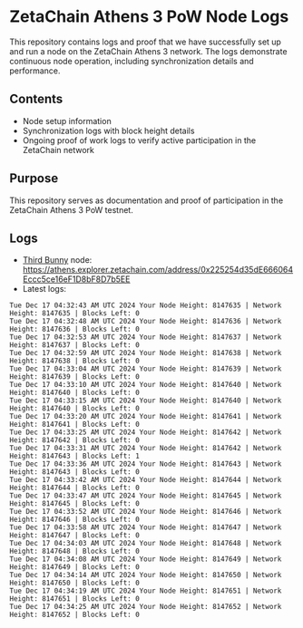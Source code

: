 # ZetaChain Athens 3 PoW Node Logs
This repository contains logs and proof that we have successfully set up and run a node on the ZetaChain Athens 3 network. The logs demonstrate continuous node operation, including synchronization details and performance.

## Contents
- Node setup information
- Synchronization logs with block height details
- Ongoing proof of work logs to verify active participation in the ZetaChain network

## Purpose
This repository serves as documentation and proof of participation in the ZetaChain Athens 3 PoW testnet.

## Logs

- [Third Bunny](https://thirdbunny.xyz/) node: https://athens.explorer.zetachain.com/address/0x225254d35dE666064Eccc5ce16eF1D8bF8D7b5EE
- Latest logs:
```
Tue Dec 17 04:32:43 AM UTC 2024 Your Node Height: 8147635 | Network Height: 8147635 | Blocks Left: 0
Tue Dec 17 04:32:48 AM UTC 2024 Your Node Height: 8147636 | Network Height: 8147636 | Blocks Left: 0
Tue Dec 17 04:32:53 AM UTC 2024 Your Node Height: 8147637 | Network Height: 8147637 | Blocks Left: 0
Tue Dec 17 04:32:59 AM UTC 2024 Your Node Height: 8147638 | Network Height: 8147638 | Blocks Left: 0
Tue Dec 17 04:33:04 AM UTC 2024 Your Node Height: 8147639 | Network Height: 8147639 | Blocks Left: 0
Tue Dec 17 04:33:10 AM UTC 2024 Your Node Height: 8147640 | Network Height: 8147640 | Blocks Left: 0
Tue Dec 17 04:33:15 AM UTC 2024 Your Node Height: 8147640 | Network Height: 8147640 | Blocks Left: 0
Tue Dec 17 04:33:20 AM UTC 2024 Your Node Height: 8147641 | Network Height: 8147641 | Blocks Left: 0
Tue Dec 17 04:33:25 AM UTC 2024 Your Node Height: 8147642 | Network Height: 8147642 | Blocks Left: 0
Tue Dec 17 04:33:31 AM UTC 2024 Your Node Height: 8147642 | Network Height: 8147643 | Blocks Left: 1
Tue Dec 17 04:33:36 AM UTC 2024 Your Node Height: 8147643 | Network Height: 8147643 | Blocks Left: 0
Tue Dec 17 04:33:42 AM UTC 2024 Your Node Height: 8147644 | Network Height: 8147644 | Blocks Left: 0
Tue Dec 17 04:33:47 AM UTC 2024 Your Node Height: 8147645 | Network Height: 8147645 | Blocks Left: 0
Tue Dec 17 04:33:52 AM UTC 2024 Your Node Height: 8147646 | Network Height: 8147646 | Blocks Left: 0
Tue Dec 17 04:33:58 AM UTC 2024 Your Node Height: 8147647 | Network Height: 8147647 | Blocks Left: 0
Tue Dec 17 04:34:03 AM UTC 2024 Your Node Height: 8147648 | Network Height: 8147648 | Blocks Left: 0
Tue Dec 17 04:34:08 AM UTC 2024 Your Node Height: 8147649 | Network Height: 8147649 | Blocks Left: 0
Tue Dec 17 04:34:14 AM UTC 2024 Your Node Height: 8147650 | Network Height: 8147650 | Blocks Left: 0
Tue Dec 17 04:34:19 AM UTC 2024 Your Node Height: 8147651 | Network Height: 8147651 | Blocks Left: 0
Tue Dec 17 04:34:25 AM UTC 2024 Your Node Height: 8147652 | Network Height: 8147652 | Blocks Left: 0
```
